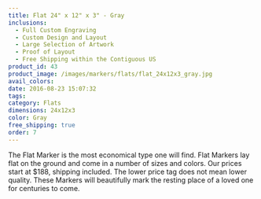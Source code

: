 ```yaml
---
title: Flat 24" x 12" x 3" - Gray
inclusions:
  - Full Custom Engraving
  - Custom Design and Layout
  - Large Selection of Artwork
  - Proof of Layout
  - Free Shipping within the Contiguous US
product_id: 43
product_image: /images/markers/flats/flat_24x12x3_gray.jpg
avail_colors: 
date: 2016-08-23 15:07:32
tags:
category: Flats
dimensions: 24x12x3
color: Gray
free_shipping: true
order: 7
---
```

The Flat Marker is the most economical type one will find. Flat Markers lay flat on the ground and come in a number of sizes and colors. Our prices start at $188, shipping included. The lower price tag does not mean lower quality. These Markers will beautifully mark the resting place of a loved one for centuries to come.
